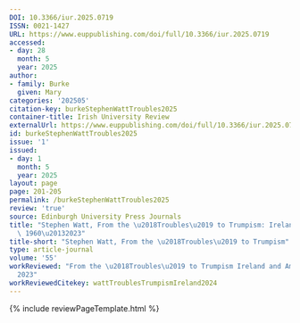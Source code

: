 ```yaml
---
DOI: 10.3366/iur.2025.0719
ISSN: 0021-1427
URL: https://www.euppublishing.com/doi/full/10.3366/iur.2025.0719
accessed:
- day: 28
  month: 5
  year: 2025
author:
- family: Burke
  given: Mary
categories: '202505'
citation-key: burkeStephenWattTroubles2025
container-title: Irish University Review
externalUrl: https://www.euppublishing.com/doi/full/10.3366/iur.2025.0719
id: burkeStephenWattTroubles2025
issue: '1'
issued:
- day: 1
  month: 5
  year: 2025
layout: page
page: 201-205
permalink: /burkeStephenWattTroubles2025
review: 'true'
source: Edinburgh University Press Journals
title: "Stephen Watt, From the \u2018Troubles\u2019 to Trumpism: Ireland and America\
  \ 1960\u20132023"
title-short: "Stephen Watt, From the \u2018Troubles\u2019 to Trumpism"
type: article-journal
volume: '55'
workReviewed: "From the \u2018Troubles\u2019 to Trumpism Ireland and America 1960\u2013\
  2023"
workReviewedCitekey: wattTroublesTrumpismIreland2024
---
```

{% include reviewPageTemplate.html %}